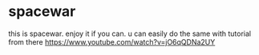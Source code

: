 # spacewar
this is spacewar. enjoy it if you can.
u can easily do the same with tutorial from there https://www.youtube.com/watch?v=jO6qQDNa2UY
